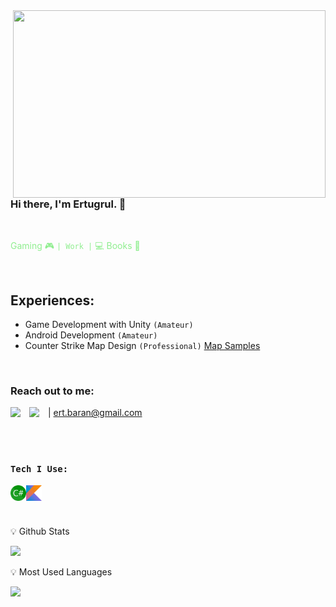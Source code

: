 <img src="https://mir-s3-cdn-cf.behance.net/project_modules/disp/b41e1e27075137.5635f8edb514a.gif" align="right" width="500" height="300">

### Hi there, I'm Ertugrul. :slightly_smiling_face:
<br>

<font color="lightgreen">Gaming :video_game: `| Work |` :computer: Books :book: </font>

<br>

## Experiences:
* Game Development with Unity `(Amateur)`
* Android Development `(Amateur)`
* Counter Strike Map Design `(Professional)`
[Map Samples](https://gamebanana.com/members/submissions/sublog/1269128)

<br>


### Reach out to me:

[<img  width="30" src="https://unpkg.com/simple-icons@v4/icons/linkedin.svg" align="left" />][linkedin]
[<img  width="30" src="https://unpkg.com/simple-icons@v4/icons/instagram.svg" align="left" />][instagram]

|  ert.baran@gmail.com

<br/>
<br/>



### ```Tech I Use:```
<img align="left" src="https://raw.githubusercontent.com/github/explore/80688e429a7d4ef2fca1e82350fe8e3517d3494d/topics/csharp/csharp.png" width="25" height="25" />
<img align="left" src="https://raw.githubusercontent.com/github/explore/80688e429a7d4ef2fca1e82350fe8e3517d3494d/topics/kotlin/kotlin.png" width="25" height="25" />

<br/>
<br/>



<br />


:bulb: Github Stats

<img src="https://github-readme-stats.vercel.app/api?username=ertbaran&theme=radical"  >


:bulb:  Most Used Languages

<img src="https://github-readme-stats.vercel.app/api/top-langs/?username=ertbaran&layout=compact" >


[instagram]: https://www.instagram.com/ertbaran/
[linkedin]: https://www.linkedin.com/in/ertbaran

